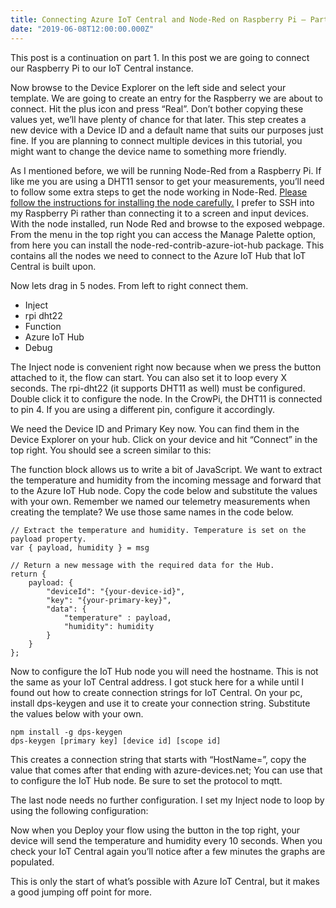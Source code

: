 ```yaml
---
title: Connecting Azure IoT Central and Node-Red on Raspberry Pi – Part 2
date: "2019-06-08T12:00:00.000Z"
---
```


This post is a continuation on part 1. In this post we are going to connect our Raspberry Pi to our IoT Central instance.

Now browse to the Device Explorer on the left side and select your template. We are going to create an entry for the Raspberry we are about to connect. Hit the plus icon and press “Real”. Don’t bother copying these values yet, we’ll have plenty of chance for that later. This step creates a new device with a Device ID and a default name that suits our purposes just fine. If you are planning to connect multiple devices in this tutorial, you might want to change the device name to something more friendly.

As I mentioned before, we will be running Node-Red from a Raspberry Pi. If like me you are using a DHT11 sensor to get your measurements, you’ll need to follow some extra steps to get the node working in Node-Red. [Please follow the instructions for installing the node carefully.](https://flows.nodered.org/node/node-red-contrib-dht-sensor) I prefer to SSH into my Raspberry Pi rather than connecting it to a screen and input devices. With the node installed, run Node Red and browse to the exposed webpage. From the menu in the top right you can access the Manage Palette option, from here you can install the node-red-contrib-azure-iot-hub package. This contains all the nodes we need to connect to the Azure IoT Hub that IoT Central is built upon.

Now lets drag in 5 nodes. From left to right connect them.
- Inject
- rpi dht22
- Function
- Azure IoT Hub
- Debug

The Inject node is convenient right now because when we press the button attached to it, the flow can start. You can also set it to loop every X seconds. The rpi-dht22 (it supports DHT11 as well) must be configured. Double click it to configure the node. In the CrowPi, the DHT11 is connected to pin 4. If you are using a different pin, configure it accordingly.

We need the Device ID and Primary Key now. You can find them in the Device Explorer on your hub. Click on your device and hit “Connect” in the top right. You should see a screen similar to this:

The function block allows us to write a bit of JavaScript. We want to extract the temperature and humidity from the incoming message and forward that to the Azure IoT Hub node. Copy the code below and substitute the values with your own. Remember we named our telemetry measurements when creating the template? We use those same names in the code below.

    // Extract the temperature and humidity. Temperature is set on the payload property.
    var { payload, humidity } = msg

    // Return a new message with the required data for the Hub.
    return {
        payload: {
            "deviceId": "{your-device-id}",
            "key": "{your-primary-key}",
            "data": {
                "temperature" : payload, 
                "humidity": humidity
            }
        }
    };

Now to configure the IoT Hub node you will need the hostname. This is not the same as your IoT Central address. I got stuck here for a while until I found out how to create connection strings for IoT Central. On your pc, install dps-keygen and use it to create your connection string. Substitute the values below with your own.

    npm install -g dps-keygen
    dps-keygen [primary key] [device id] [scope id]

This creates a connection string that starts with “HostName=”, copy the value that comes after that ending with azure-devices.net; You can use that to configure the IoT Hub node. Be sure to set the protocol to mqtt.

The last node needs no further configuration. I set my Inject node to loop by using the following configuration:

Now when you Deploy your flow using the button in the top right, your device will send the temperature and humidity every 10 seconds. When you check your IoT Central again you’ll notice after a few minutes the graphs are populated.

This is only the start of what’s possible with Azure IoT Central, but it makes a good jumping off point for more.